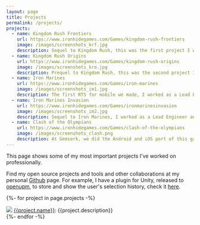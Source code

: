 ```yaml
---
layout: page
title: Projects
permalink: /projects/
projects:
  - name: Kingdom Rush Frontiers
    url: https://www.ironhidegames.com/Games/kingdom-rush-frontiers
    image: /images/screenshots_krf.jpg
    description: Sequel to Kingdom Rush, this was the first project I worked on as Programmer.
  - name: Kingdom Rush Origins
    url: https://www.ironhidegames.com/Games/kingdom-rush-origins
    image: /images/screenshots_kro.jpg
    description: Prequel to Kingdom Rush, this was the second project I worked on as Programmer.
  - name: Iron Marines
    url: https://www.ironhidegames.com/Games/iron-marines
    image: /images/screenshots_im1.jpg
    description: The first RTS for mobile we made, I worked as a Lead Engineer here, responsible for all the game Engine made in Unity.
  - name: Iron Marines Invasion
    url: https://www.ironhidegames.com/Games/ironmarinesinvasion
    image: /images/screenshots_im2.jpg
    description: Sequel to Iron Marines, I worked as a Lead Engineer and Team Leader for part of the project.
  - name: Clash of the Olympians
    url: https://www.ironhidegames.com/Games/clash-of-the-olympians
    image: /images/screenshots_clash.png
    description: At Gemserk, we did the Android and iOS port of this game for Ironhide Game Studio.
---
```


<!-- 
The idea of this page is to highlight some of the projects I've worked on, stuff that I am proud to show
* Could explain a bit each game, one liner.
 -->

This page shows some of my most important projects I've worked on professionally.

Find my open source projects and tools and other collaborations at my personal <a href="https://github.com/{{ site.github_username| cgi_escape | escape }}"><span class="username">Github</span></a> page. For example, I have a plugin for Unity, released to [openupm](https://openupm.com/), to store and show the user's selection history, check it [here](https://github.com/acoppes/unity-history-window).

<p>

{%- for project in page.projects -%}
<div class="project">
    <a href="{{project.url}}"><img src="{{project.image}}" /></a>
    <span><a href="{{project.url}}">{{project.name}}</a>: {{project.description}}</span>
</div>
{%- endfor -%}

</p>